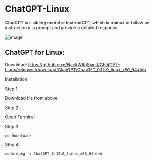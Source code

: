 # ChatGPT-Linux
ChatGPT is a sibling model to InstructGPT, which is trained to follow an instruction in a prompt and provide a detailed response.

![image](https://user-images.githubusercontent.com/120317751/235507730-28b5a955-56f4-4f9a-842c-edf6d2f56db0.png)

<b><h2>ChatGPT for Linux:</b></h2>

Download: https://github.com/HackWithSumit/ChatGPT-Linux/releases/download/ChatGPT/ChatGPT_0.12.0_linux_x86_64.deb

Installation: 

Step 1: 

Download file from above

Step 2:

Open Terminal

Step 3: 

    cd Downloads
    
Step 4:

    sudo dpkg -i ChatGPT_0.12.0_linux_x86_64.deb

